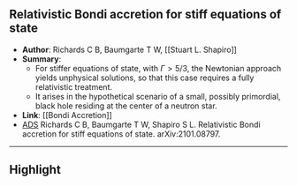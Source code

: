## Relativistic Bondi accretion for stiff equations of state

- **Author**: Richards C B, Baumgarte T W, [[Stuart L. Shapiro]]
- **Summary**:
	- For stiffer equations of state, with $\Gamma>5 / 3$, the Newtonian approach yields unphysical solutions, so that this case requires a fully relativistic treatment.
	- It arises in the hypothetical scenario of a small, possibly primordial, black hole residing at the center of a neutron star.
- **Link**: [[Bondi Accretion]]
- [ADS](https://ui.adsabs.harvard.edu/abs/2021arXiv210108797R) Richards C B, Baumgarte T W, Shapiro S L. Relativistic Bondi accretion for stiff equations of state. arXiv:2101.08797.

___

## Highlight

